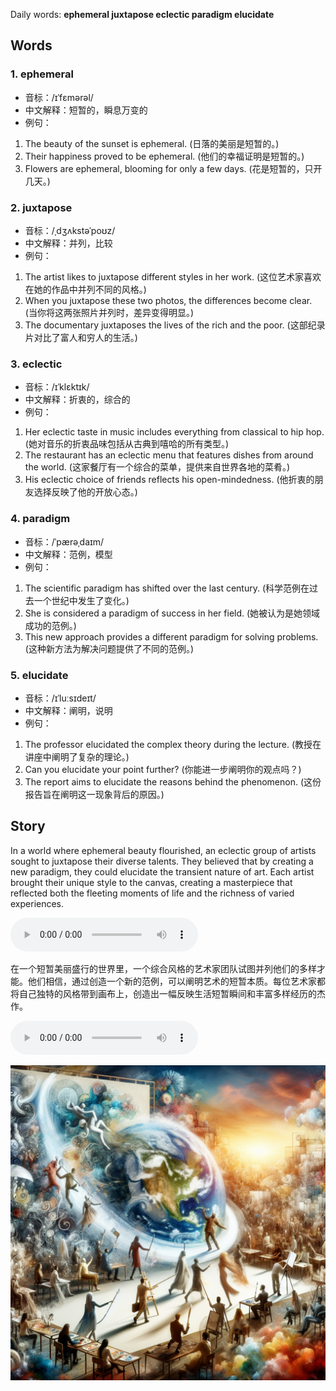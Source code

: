 Daily words: **ephemeral juxtapose eclectic paradigm elucidate**

## Words
### 1. ephemeral
- 音标：/ɪˈfɛmərəl/ <span style="cursor: pointer;" onclick="document.getElementById('audio-player-1').play()"><i class="fas fa-volume-up"></i></span>
<audio id="audio-player-1" src="audios/words/ephemeral.mp3" style="display:none;"></audio>
- 中文解释：短暂的，瞬息万变的
- 例句：
1. The beauty of the sunset is ephemeral. (日落的美丽是短暂的。)
2. Their happiness proved to be ephemeral. (他们的幸福证明是短暂的。)
3. Flowers are ephemeral, blooming for only a few days. (花是短暂的，只开几天。)

### 2. juxtapose
- 音标：/ˌdʒʌkstəˈpoʊz/ <span style="cursor: pointer;" onclick="document.getElementById('audio-player-2').play()"><i class="fas fa-volume-up"></i></span>
<audio id="audio-player-2" src="audios/words/juxtapose.mp3" style="display:none;"></audio>
- 中文解释：并列，比较
- 例句：
1. The artist likes to juxtapose different styles in her work. (这位艺术家喜欢在她的作品中并列不同的风格。)
2. When you juxtapose these two photos, the differences become clear. (当你将这两张照片并列时，差异变得明显。)
3. The documentary juxtaposes the lives of the rich and the poor. (这部纪录片对比了富人和穷人的生活。)

### 3. eclectic
- 音标：/ɪˈklɛktɪk/ <span style="cursor: pointer;" onclick="document.getElementById('audio-player-3').play()"><i class="fas fa-volume-up"></i></span>
<audio id="audio-player-3" src="audios/words/eclectic.mp3" style="display:none;"></audio>
- 中文解释：折衷的，综合的
- 例句：
1. Her eclectic taste in music includes everything from classical to hip hop. (她对音乐的折衷品味包括从古典到嘻哈的所有类型。)
2. The restaurant has an eclectic menu that features dishes from around the world. (这家餐厅有一个综合的菜单，提供来自世界各地的菜肴。)
3. His eclectic choice of friends reflects his open-mindedness. (他折衷的朋友选择反映了他的开放心态。)

### 4. paradigm
- 音标：/ˈpærəˌdaɪm/ <span style="cursor: pointer;" onclick="document.getElementById('audio-player-4').play()"><i class="fas fa-volume-up"></i></span>
<audio id="audio-player-4" src="audios/words/paradigm.mp3" style="display:none;"></audio>
- 中文解释：范例，模型
- 例句：
1. The scientific paradigm has shifted over the last century. (科学范例在过去一个世纪中发生了变化。)
2. She is considered a paradigm of success in her field. (她被认为是她领域成功的范例。)
3. This new approach provides a different paradigm for solving problems. (这种新方法为解决问题提供了不同的范例。)

### 5. elucidate
- 音标：/ɪˈluːsɪdeɪt/ <span style="cursor: pointer;" onclick="document.getElementById('audio-player-5').play()"><i class="fas fa-volume-up"></i></span>
<audio id="audio-player-5" src="audios/words/elucidate.mp3" style="display:none;"></audio>
- 中文解释：阐明，说明
- 例句：
1. The professor elucidated the complex theory during the lecture. (教授在讲座中阐明了复杂的理论。)
2. Can you elucidate your point further? (你能进一步阐明你的观点吗？)
3. The report aims to elucidate the reasons behind the phenomenon. (这份报告旨在阐明这一现象背后的原因。)

## Story
In a world where ephemeral beauty flourished, an eclectic group of artists sought to juxtapose their diverse talents. They believed that by creating a new paradigm, they could elucidate the transient nature of art. Each artist brought their unique style to the canvas, creating a masterpiece that reflected both the fleeting moments of life and the richness of varied experiences.

<audio controls>
<source src="https://files.dwong.top/story/2024-07-27-englist.mp3" type="audio/mpeg">
你的浏览器不支持音频元素。
</audio>


在一个短暂美丽盛行的世界里，一个综合风格的艺术家团队试图并列他们的多样才能。他们相信，通过创造一个新的范例，可以阐明艺术的短暂本质。每位艺术家都将自己独特的风格带到画布上，创造出一幅反映生活短暂瞬间和丰富多样经历的杰作。

<audio controls>
<source src="https://files.dwong.top/story/2024-07-27-chinese.mp3" type="audio/mpeg">
你的浏览器不支持音频元素。
</audio>


![story](./images/2024-07-27.png)

